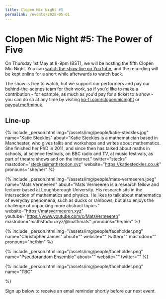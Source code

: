 ```yaml
---
title: Clopen Mic Night #5
permalink: /events/2025-05-01
---
```


# Clopen Mic Night #5: The Power of Five
On Thursday 1st May at 8-9pm (BST), we will be hosting the fifth Clopen Mic Night. You can [watch the show live on YouTube](), and the recording will be kept online for a short while afterwards to watch back.

The show is free to watch, but we support our performers and pay our behind-the-scenes team 
for their work, so if you'd like to make a contribution - for example, as much as you'd pay 
for a ticket to a show - you can do so at any time by visiting 
[ko-fi.com/clopenmicnight](https://ko-fi.com/clopenmicnight) or
[paypal.me/tmipuk](https://paypal.me/tmipuk).

## Line-up
{% include _person.html
    img="/assets/img/people/katie-steckles.jpg"
    name="Katie Steckles"
    about="Katie Steckles is a mathematician based in Manchester, who gives talks and workshops and writes about mathematics. She finished her PhD in 2011, and since then has talked about maths in schools, at science festivals, on BBC radio and TV, at music festivals, as part of theatre shows and on the internet."
    twitter="stecks"
    mastodon="stecks@mathstodon.xyz"
    website="https://katiesteckles.co.uk"
    pronouns="she/her"
%}

{% include _person.html
    img="/assets/img/people/mats-vermeeren.jpeg"
    name="Mats Vermeeren"
    about="Mats Vermeeren is a research fellow and lecturer based at Loughborough University. His research sits in the intersection of mathematics and physics. He likes to talk about mathematics of everyday phenomena, such as ducks or rainbows, but also enjoys the challenge of unpacking more abstract topics."
    website="https://matsvermeeren.xyz"
    youtube="https://www.youtube.com/c/MatsVermeeren"
    mastodon="mathstodon.xyz/@mathmats"
    pronouns="he/him"
%}

{% include _person.html
    img="/assets/img/people/faceholder.png"
    name="Christopher James"
    about=""
    website=""
    twitter=""
    mastodon=""
    pronouns="he/him"
%}

{% include _person.html
    img="/assets/img/people/faceholder.png"
    name="Pseudorandom Ensemble"
    about=""
    website=""
    twitter=""
%}

{% include _person.html
    img="/assets/img/people/faceholder.png"
    name="TBC"

%}

Sign up below to receive an email reminder shortly before our next event.
<div class="sender-form-field" data-sender-form-id="ks7i2oxmaq7jqdqvszm" style="text-align:center"></div>

